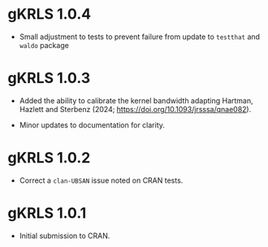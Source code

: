 # gKRLS 1.0.4

* Small adjustment to tests to prevent failure from update to `testthat` and `waldo` package

# gKRLS 1.0.3

* Added the ability to calibrate the kernel bandwidth adapting Hartman, Hazlett and Sterbenz (2024; https://doi.org/10.1093/jrsssa/qnae082).

* Minor updates to documentation for clarity.

# gKRLS 1.0.2

* Correct a `clan-UBSAN` issue noted on CRAN tests.

# gKRLS 1.0.1

* Initial submission to CRAN.